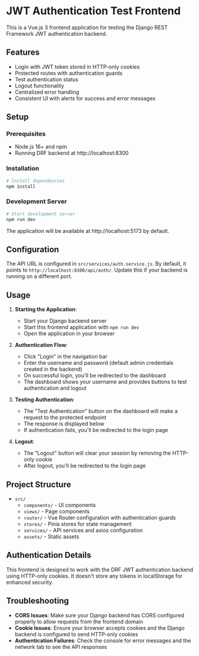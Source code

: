 # JWT Authentication Test Frontend

This is a Vue.js 3 frontend application for testing the Django REST Framework JWT authentication backend.

## Features

- Login with JWT token stored in HTTP-only cookies
- Protected routes with authentication guards
- Test authentication status
- Logout functionality
- Centralized error handling
- Consistent UI with alerts for success and error messages

## Setup

### Prerequisites

- Node.js 16+ and npm
- Running DRF backend at http://localhost:8300

### Installation

```bash
# Install dependencies
npm install
```

### Development Server

```bash
# Start development server
npm run dev
```

The application will be available at http://localhost:5173 by default.

## Configuration

The API URL is configured in `src/services/auth.service.js`. By default, it points to `http://localhost:8300/api/auth/`. Update this if your backend is running on a different port.

## Usage

1. **Starting the Application**:
   - Start your Django backend server
   - Start this frontend application with `npm run dev`
   - Open the application in your browser

2. **Authentication Flow**:
   - Click "Login" in the navigation bar
   - Enter the username and password (default admin credentials created in the backend)
   - On successful login, you'll be redirected to the dashboard
   - The dashboard shows your username and provides buttons to test authentication and logout

3. **Testing Authentication**:
   - The "Test Authentication" button on the dashboard will make a request to the protected endpoint
   - The response is displayed below
   - If authentication fails, you'll be redirected to the login page

4. **Logout**:
   - The "Logout" button will clear your session by removing the HTTP-only cookie
   - After logout, you'll be redirected to the login page

## Project Structure

- `src/`
  - `components/` - UI components
  - `views/` - Page components
  - `router/` - Vue Router configuration with authentication guards
  - `stores/` - Pinia stores for state management
  - `services/` - API services and axios configuration
  - `assets/` - Static assets

## Authentication Details

This frontend is designed to work with the DRF JWT authentication backend using HTTP-only cookies. It doesn't store any tokens in localStorage for enhanced security.

## Troubleshooting

- **CORS Issues**: Make sure your Django backend has CORS configured properly to allow requests from the frontend domain
- **Cookie Issues**: Ensure your browser accepts cookies and the Django backend is configured to send HTTP-only cookies
- **Authentication Failures**: Check the console for error messages and the network tab to see the API responses
